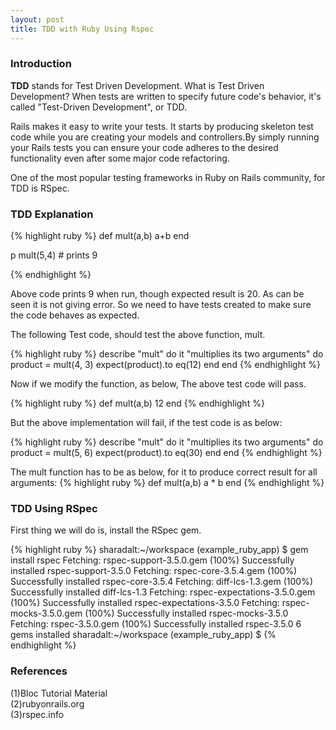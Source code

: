 ```yaml
---
layout: post
title: TDD with Ruby Using Rspec
---
```


<h3>Introduction</h3>
<p>
<b>TDD</b> stands for Test Driven Development. What is Test Driven Development?
When tests are written to specify future code's behavior, it's called "Test-Driven Development", or TDD.</p>
<p>
Rails makes it easy to write your tests. It starts by producing skeleton test code while you are creating your models and controllers.By simply running your Rails tests you can ensure your code adheres to the desired functionality even after some major code refactoring.
</p>
<p>
One of the most popular testing frameworks in Ruby on Rails community, for TDD is RSpec.
</p>
<h3>TDD Explanation</h3>

{% highlight ruby %}
def mult(a,b)
  a+b
end

p mult(5,4) # prints 9

{% endhighlight %}

Above code prints 9 when run, though expected result is 20. As can be seen it is not giving error. So we need to have tests created to make sure the code behaves as expected.

The following Test code, should test the above function, mult.

{% highlight ruby %}
describe "mult" do
  it "multiplies its two arguments" do
    product = mult(4, 3)
    expect(product).to eq(12)
  end
end
{% endhighlight %}

Now if we modify the function, as below, The above test code will pass.

{% highlight ruby %}
def mult(a,b)
  12
end
{% endhighlight %}

But the above implementation will fail, if the test code is as below:

{% highlight ruby %}
describe "mult" do
  it "multiplies its two arguments" do
    product = mult(5, 6)
    expect(product).to eq(30)
  end
end
{% endhighlight %}

The mult function has to be as below, for it to produce correct result for all arguments:
{% highlight ruby %}
def mult(a,b)
  a * b
end
{% endhighlight %}

<h3>TDD Using RSpec</h3>
First thing we will do is, install the RSpec gem.

{% highlight ruby %}
sharadalt:~/workspace (example_ruby_app) $ gem install rspec
Fetching: rspec-support-3.5.0.gem (100%)
Successfully installed rspec-support-3.5.0
Fetching: rspec-core-3.5.4.gem (100%)
Successfully installed rspec-core-3.5.4
Fetching: diff-lcs-1.3.gem (100%)
Successfully installed diff-lcs-1.3
Fetching: rspec-expectations-3.5.0.gem (100%)
Successfully installed rspec-expectations-3.5.0
Fetching: rspec-mocks-3.5.0.gem (100%)
Successfully installed rspec-mocks-3.5.0
Fetching: rspec-3.5.0.gem (100%)
Successfully installed rspec-3.5.0
6 gems installed
sharadalt:~/workspace (example_ruby_app) $ 
{% endhighlight %}

















<h3>References</h3>
(1)Bloc Tutorial Material <br>
(2)rubyonrails.org <br>
(3)rspec.info
